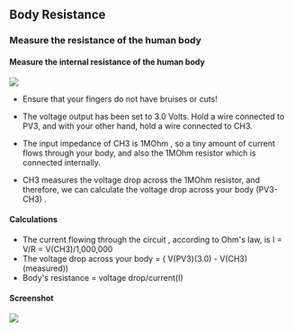 Body Resistance
---
### Measure the resistance of the human body

#### Measure the internal resistance of the human body

![](https://github.com/fossasia/pslab-experiments/blob/master/images/screenshots/bodyResistance.png)

* Ensure that your fingers do not have bruises or cuts!

* The voltage output has been set to 3.0 Volts.  Hold a wire connected to PV3, and with your other hand, hold a wire connected to CH3.

* The input impedance of CH3 is 1MOhm , so a tiny amount of current flows through your body, and also the 1MOhm resistor which is connected internally.

* CH3 measures the voltage drop across the 1MOhm resistor, and therefore, we can calculate the voltage drop across your body (PV3-CH3) . 

#### Calculations

* The current flowing through the circuit , according to Ohm's law, is I = V/R = V(CH3)/1,000,000
* The voltage drop across your body = ( V(PV3)(3.0) - V(CH3)(measured)) 
* Body's resistance = voltage drop/current(I)
	
#### Screenshot
![](https://github.com/fossasia/pslab-experiments/blob/master/images/screenshots/HumanBodyResistance.png)

